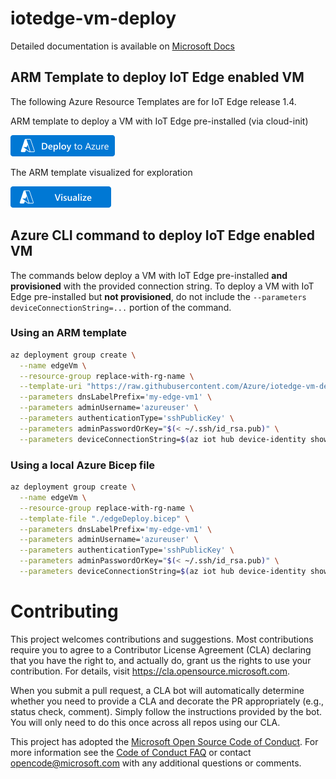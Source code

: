 # iotedge-vm-deploy

Detailed documentation is available on [Microsoft Docs](https://docs.microsoft.com/en-us/azure/iot-edge/how-to-install-iot-edge-ubuntuvm)

## ARM Template to deploy IoT Edge enabled VM

The following Azure Resource Templates are for IoT Edge release 1.4.

ARM template to deploy a VM with IoT Edge pre-installed (via cloud-init)

<a href="https://portal.azure.com/#create/Microsoft.Template/uri/https%3A%2F%2Fraw.githubusercontent.com%2Fazure%2Fiotedge-vm-deploy%2Fmain%2FedgeDeploy.json" target="_blank">
    <img src="https://raw.githubusercontent.com/Azure/azure-quickstart-templates/main/1-CONTRIBUTION-GUIDE/images/deploytoazure.png" />
</a>

The ARM template visualized for exploration

<a href="http://armviz.io/#/?load=https%3A%2F%2Fraw.githubusercontent.com%2Fazure%2Fiotedge-vm-deploy%2Fmain%2FedgeDeploy.json" target="_blank">
    <img src="https://raw.githubusercontent.com/Azure/azure-quickstart-templates/main/1-CONTRIBUTION-GUIDE/images/visualizebutton.png" /></a>

## Azure CLI command to deploy IoT Edge enabled VM 

The commands below deploy a VM with IoT Edge pre-installed **and provisioned** with the provided connection string. To deploy a VM with IoT Edge pre-installed but **not provisioned**, do not include the `--parameters deviceConnectionString=...` portion of the command.

### Using an ARM template

```bash
az deployment group create \
  --name edgeVm \
  --resource-group replace-with-rg-name \
  --template-uri "https://raw.githubusercontent.com/Azure/iotedge-vm-deploy/main/edgeDeploy.json" \
  --parameters dnsLabelPrefix='my-edge-vm1' \
  --parameters adminUsername='azureuser' \
  --parameters authenticationType='sshPublicKey' \
  --parameters adminPasswordOrKey="$(< ~/.ssh/id_rsa.pub)" \
  --parameters deviceConnectionString=$(az iot hub device-identity show-connection-string --device-id replace-with-device-name --hub-name replace-with-hub-name -o tsv)
```

### Using a local Azure Bicep file

```bash
az deployment group create \
  --name edgeVm \
  --resource-group replace-with-rg-name \
  --template-file "./edgeDeploy.bicep" \
  --parameters dnsLabelPrefix='my-edge-vm1' \
  --parameters adminUsername='azureuser' \
  --parameters authenticationType='sshPublicKey' \
  --parameters adminPasswordOrKey="$(< ~/.ssh/id_rsa.pub)" \
  --parameters deviceConnectionString=$(az iot hub device-identity show-connection-string --device-id replace-with-device-name --hub-name replace-with-hub-name -o tsv)
```

# Contributing

This project welcomes contributions and suggestions.  Most contributions require you to agree to a
Contributor License Agreement (CLA) declaring that you have the right to, and actually do, grant us
the rights to use your contribution. For details, visit https://cla.opensource.microsoft.com.

When you submit a pull request, a CLA bot will automatically determine whether you need to provide
a CLA and decorate the PR appropriately (e.g., status check, comment). Simply follow the instructions
provided by the bot. You will only need to do this once across all repos using our CLA.

This project has adopted the [Microsoft Open Source Code of Conduct](https://opensource.microsoft.com/codeofconduct/).
For more information see the [Code of Conduct FAQ](https://opensource.microsoft.com/codeofconduct/faq/) or
contact [opencode@microsoft.com](mailto:opencode@microsoft.com) with any additional questions or comments.

